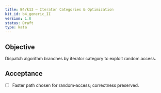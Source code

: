 ```yaml
---
title: B4/k13 — Iterator Categories & Optimization
kit_id: b4_generic_II
version: 1.0
status: Draft
type: kata
---
```

## Objective
Dispatch algorithm branches by iterator category to exploit random access.
## Acceptance
- [ ] Faster path chosen for random‑access; correctness preserved.